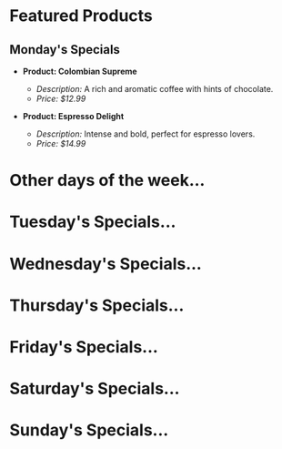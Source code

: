 # Featured Products

## Monday's Specials

- **Product: Colombian Supreme**
  - *Description:* A rich and aromatic coffee with hints of chocolate.
  - *Price: $12.99*

- **Product: Espresso Delight**
  - *Description:* Intense and bold, perfect for espresso lovers.
  - *Price: $14.99*

# Other days of the week...

# Tuesday's Specials...

# Wednesday's Specials...

# Thursday's Specials...

# Friday's Specials...

# Saturday's Specials...

# Sunday's Specials...
